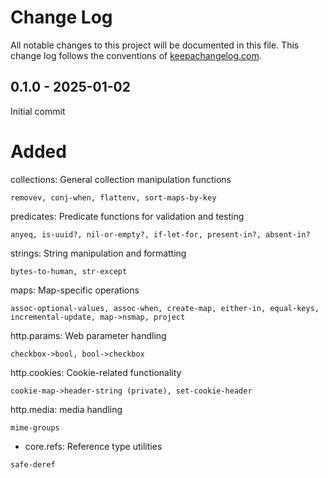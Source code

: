 # Change Log
All notable changes to this project will be documented in this file. This change log follows the conventions of [keepachangelog.com](http://keepachangelog.com/).

## 0.1.0 - 2025-01-02
Initial commit
# Added
collections: General collection manipulation functions

`removev, conj-when, flattenv, sort-maps-by-key`


predicates: Predicate functions for validation and testing

`anyeq, is-uuid?, nil-or-empty?, if-let-for, present-in?, absent-in?`


strings: String manipulation and formatting

`bytes-to-human, str-except`


maps: Map-specific operations

`assoc-optional-values, assoc-when, create-map, either-in, equal-keys, incremental-update, map->nsmap, project`


http.params: Web parameter handling

`checkbox->bool, bool->checkbox`


http.cookies: Cookie-related functionality

`cookie-map->header-string (private), set-cookie-header`

http.media: media handling

`mime-groups`

- core.refs: Reference type utilities

`safe-deref`
